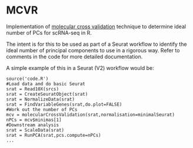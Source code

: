 # MCVR
Implementation of [molecular cross validation](https://www.biorxiv.org/content/10.1101/786269v1) technique to determine ideal number of PCs for scRNA-seq in R.

The intent is for this to be used as part of a Seurat workflow to identify the ideal number of principal components to use in a rigorous way.  Refer to comments in the code for more detailed documentation.  

A simple example of this in a Seurat (V2) workflow would be:


```
source('code.R')
#Load data and do basic Seurat 
srat = Read10X(srcs)
srat = CreateSeuratObject(srat)
srat = NormalizeData(srat)
srat = FindVariableGenes(srat,do.plot=FALSE)
#Work out the number of PCs
mcv = molecularCrossValidation(srat,normalisation=minimalSeurat)
nPCs = mcv$minimas[1]
#Downstream analysis
srat = ScaleData(srat)
srat = RunPCA(srat,pcs.compute=nPCs)
...

```
